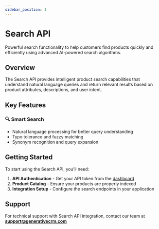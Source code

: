 ```yaml
---
sidebar_position: 1
---
```


# Search API

Powerful search functionality to help customers find products quickly and efficiently using advanced AI-powered search algorithms.

## Overview

The Search API provides intelligent product search capabilities that understand natural language queries and return relevant results based on product attributes, descriptions, and user intent.

## Key Features

### 🔍 Smart Search
- Natural language processing for better query understanding
- Typo tolerance and fuzzy matching
- Synonym recognition and query expansion

## Getting Started

To start using the Search API, you'll need:

1. **API Authentication** - Get your API token from the [dashboard](https://app.generativecrm.com)
2. **Product Catalog** - Ensure your products are properly indexed
3. **Integration Setup** - Configure the search endpoints in your application

## Support

For technical support with Search API integration, contact our team at **support@generativecrm.com**